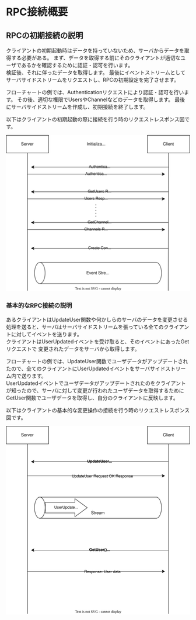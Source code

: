# RPC接続概要

## RPCの初期接続の説明

クライアントの初期起動時はデータを持っていないため、サーバからデータを取得する必要がある。
まず、データを取得する前にそのクライアントが適切なユーザであるかを確認するために認証・認可を行います。  
検証後、それに伴ったデータを取得します。
最後にイベントストリームとしてサーバサイドストリームをリクエストし、RPCの初期設定を完了させます。

フローチャートの例では、Authenticationリクエストにより認証・認可を行います。
その後、適切な権限でUsersやChannelなどのデータを取得します。
最後にサーバサイドストリームを作成し、初期接続を終了します。

以下はクライアントの初期起動の際に接続を行う時のリクエストレスポンス図です。

![](img/rpc_connection_initialization.svg)

### 基本的なRPC接続の説明

あるクライアントはUpdateUser関数や何かしらのサーバのデータを変更させる処理を送ると、サーバはサーバサイドストリームを張っている全てのクライアントに対してイベントを送ります。  
クライアントはUserUpdatedイベントを受け取ると、そのイベントにあったGetリクエストで
変更されたデータをサーバから取得します。

フローチャートの例では、UpdateUser関数でユーザデータがアップデートされたので、全てのクライアントにUserUpdatedイベントをサーバサイドストリーム内で送ります。  
UserUpdatedイベントでユーザデータがアップデートされたのをクライアントが知ったので、サーバに対して変更が行われたユーザデータを取得するためにGetUser関数でユーザデータを取得し、自分のクライアントに反映します。

以下はクライアントの基本的な変更操作の接続を行う時のリクエストレスポンス図です。

![](img/rpc_connection.svg)
